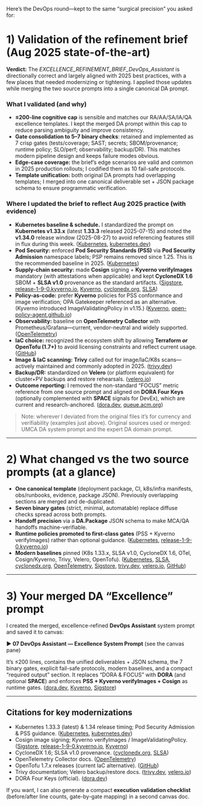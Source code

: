 Here’s the DevOps round—kept to the same “surgical precision” you asked for:

# 1) Validation of the refinement brief (Aug 2025 state-of-the-art)

**Verdict:** The *EXCELLENCE\_REFINEMENT\_BRIEF\_DevOps\_Assistant* is directionally correct and largely aligned with 2025 best practices, with a few places that needed modernizing or tightening. I applied those updates while merging the two source prompts into a single canonical DA prompt.

### What I validated (and why)

* **≤200-line cognitive cap** is sensible and matches our RA/AA/SA/IA/QA excellence templates. I kept the merged DA prompt within this cap to reduce parsing ambiguity and improve consistency.&#x20;
* **Gate consolidation to 5–7 binary checks**: retained and implemented as 7 crisp gates (tests/coverage; SAST; secrets; SBOM/provenance; runtime policy; SLO/perf; observability; backup/DR). This matches modern pipeline design and keeps failure modes obvious.&#x20;
* **Edge-case coverage:** the brief’s edge scenarios are valid and common in 2025 production rollouts; I codified them as 10 fail-safe protocols.&#x20;
* **Template unification:** both original DA prompts had overlapping templates; I merged into one canonical deliverable set + JSON package schema to ensure programmatic verification.

### Where I updated the brief to reflect Aug 2025 practice (with evidence)

* **Kubernetes baseline & schedule.** I standardized the prompt on **Kubernetes v1.33.x** (latest **1.33.3** released 2025-07-15) and noted the **v1.34.0** release window (2025-08-27) to avoid referencing features still in flux during this week. ([Kubernetes][1], [kubernetes.dev][2])
* **Pod Security:** enforced **Pod Security Standards (PSS)** via **Pod Security Admission** namespace labels; PSP remains removed since 1.25. This is the recommended baseline in 2025. ([Kubernetes][3])
* **Supply-chain security:** made **Cosign** signing + **Kyverno verifyImages** mandatory (with attestations when applicable) and kept **CycloneDX 1.6** SBOM + **SLSA v1.0** provenance as the standard artifacts. ([Sigstore][4], [release-1-9-0.kyverno.io][5], [Kyverno][6], [cyclonedx.org][7], [SLSA][8])
* **Policy-as-code:** prefer **Kyverno** policies for PSS conformance and image verification; OPA Gatekeeper referenced as an alternative. (Kyverno introduced ImageValidatingPolicy in v1.15.) ([Kyverno][9], [open-policy-agent.github.io][10])
* **Observability:** baseline on **OpenTelemetry Collector** with Prometheus/Grafana—current, vendor-neutral and widely supported. ([OpenTelemetry][11])
* **IaC choice:** recognized the ecosystem shift by allowing **Terraform *or* OpenTofu (1.7+)** to avoid licensing constraints and reflect current usage. ([GitHub][12])
* **Image & IaC scanning:** **Trivy** called out for image/IaC/K8s scans—actively maintained and commonly adopted in 2025. ([trivy.dev][13])
* **Backup/DR:** standardized on **Velero** (or platform equivalent) for cluster+PV backups and restore rehearsals. ([velero.io][14])
* **Outcome reporting:** I removed the non-standard “FOCUS” metric reference from one source prompt and aligned on **DORA Four Keys** (optionally complemented with **SPACE** signals for DevEx), which are current and research-anchored.  ([dora.dev][15], [queue.acm.org][16])

> Note: wherever I deviated from the original files it’s for currency and verifiability (examples just above). Original sources used or merged: UMCA DA system prompt and the expert DA domain prompt.

---

# 2) What changed vs the two source prompts (at a glance)

* **One canonical template** (deployment package, CI, k8s/infra manifests, obs/runbooks, evidence, package JSON). Previously overlapping sections are merged and de-duplicated.
* **Seven binary gates** (strict, minimal, automatable) replace diffuse checks spread across both prompts.
* **Handoff precision** via a **DA.Package** JSON schema to make MCA/QA handoffs machine-verifiable.
* **Runtime policies promoted to first-class gates** (PSS + Kyverno verifyImages) rather than optional guidance. ([Kubernetes][3], [release-1-9-0.kyverno.io][5])
* **Modern baselines** pinned (K8s 1.33.x, SLSA v1.0, CycloneDX 1.6, OTel, Cosign/Kyverno, Trivy, Velero, OpenTofu). ([Kubernetes][1], [SLSA][8], [cyclonedx.org][7], [OpenTelemetry][11], [Sigstore][4], [trivy.dev][17], [velero.io][14], [GitHub][12])

---

# 3) Your merged DA “Excellence” prompt

I created the merged, excellence-refined **DevOps Assistant** system prompt and saved it to canvas:

**▶ 07 DevOps Assistant — Excellence System Prompt** (see the canvas pane)

It’s ≤200 lines, contains the unified deliverables + JSON schema, the 7 binary gates, explicit fail-safe protocols, modern baselines, and a compact “required output” section. It replaces “DORA & FOCUS” with **DORA** (and optional **SPACE**) and enforces **PSS + Kyverno verifyImages + Cosign** as runtime gates.  ([dora.dev][15], [Kyverno][9], [Sigstore][4])

---

## Citations for key modernizations

* Kubernetes 1.33.3 (latest) & 1.34 release timing; Pod Security Admission & PSS guidance. ([Kubernetes][1], [kubernetes.dev][2])
* Cosign image signing; Kyverno verifyImages / ImageValidatingPolicy. ([Sigstore][4], [release-1-9-0.kyverno.io][5], [Kyverno][6])
* CycloneDX 1.6; SLSA v1.0 provenance. ([cyclonedx.org][7], [SLSA][8])
* OpenTelemetry Collector docs. ([OpenTelemetry][11])
* OpenTofu 1.7.x releases (current IaC alternative). ([GitHub][12])
* Trivy documentation; Velero backup/restore docs. ([trivy.dev][17], [velero.io][14])
* DORA Four Keys (official). ([dora.dev][15])

If you want, I can also generate a compact **execution validation checklist** (before/after line counts, gate-by-gate mapping) in a second canvas doc.

[1]: https://kubernetes.io/releases/?utm_source=chatgpt.com "Releases"
[2]: https://www.kubernetes.dev/resources/release/?utm_source=chatgpt.com "Kubernetes v1.34 Release Information"
[3]: https://kubernetes.io/docs/concepts/security/pod-security-standards/?utm_source=chatgpt.com "Pod Security Standards"
[4]: https://docs.sigstore.dev/cosign/signing/signing_with_containers/?utm_source=chatgpt.com "Signing Containers"
[5]: https://release-1-9-0.kyverno.io/docs/writing-policies/verify-images/?utm_source=chatgpt.com "Verify Images"
[6]: https://kyverno.io/docs/policy-types/image-validating-policy/?utm_source=chatgpt.com "ImageValidatingPolicy"
[7]: https://cyclonedx.org/docs/1.6/json/?utm_source=chatgpt.com "CycloneDX v1.6 JSON Reference"
[8]: https://slsa.dev/spec/v1.0/?utm_source=chatgpt.com "SLSA specification"
[9]: https://kyverno.io/docs/?utm_source=chatgpt.com "Documentation"
[10]: https://open-policy-agent.github.io/gatekeeper/website/docs/?utm_source=chatgpt.com "Introduction | Gatekeeper - GitHub Pages"
[11]: https://opentelemetry.io/docs/collector/?utm_source=chatgpt.com "Collector"
[12]: https://github.com/opentofu/opentofu/releases?utm_source=chatgpt.com "Releases · opentofu/opentofu"
[13]: https://trivy.dev/?utm_source=chatgpt.com "Trivy"
[14]: https://velero.io/docs/v1.7/?utm_source=chatgpt.com "Velero Docs - Overview"
[15]: https://dora.dev/guides/dora-metrics-four-keys/?utm_source=chatgpt.com "DORA's software delivery metrics: the four keys"
[16]: https://queue.acm.org/detail.cfm?id=3454124&utm_source=chatgpt.com "The SPACE of Developer Productivity"
[17]: https://trivy.dev/v0.60/docs/?utm_source=chatgpt.com "Overview"
